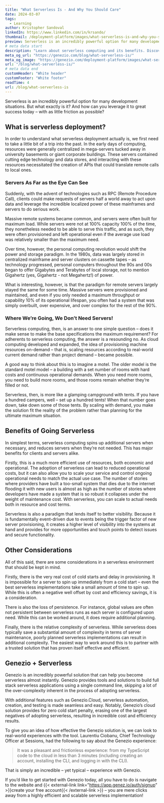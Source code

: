 ```yaml
---
title: "What Serverless Is - And Why You Should Care"
date: 2024-03-07
tags:
  - Learning
author: Kristopher Sandoval
linkedIn: https://www.linkedin.com/in/krsando/
thumbnail: /deployment-platform/images/what-serverless-is-and-why-you-should-care.webp
preview: Serverless is an incredibly powerful option for many development situations. But what exactly is it? And how can you leverage it to great success today – with as little friction as possible?
# meta data start
description: "Learn about serverless computing and its benefits. Discover how Genezio simplifies serverless deployment for efficient and scalable applications."
meta_og_url: "https://genezio.com/blog/what-serverless-is/"
meta_og_image: "https://genezio.com/deployment-platform/images/what-serverless-is-and-why-you-should-care.webp"
url: "/blog/what-serverless-is/"
# meta data end
customHeader: "White header"
customFooter: "White footer"
readTime: 4
url: /blog/what-serverless-is
---
```


Serverless is an incredibly powerful option for many development situations. But what exactly is it? And how can you leverage it to great success today – with as little friction as possible?

## What is serverless deployment?

In order to understand what serverless deployment actually is, we first need to take a little bit of a trip into the past. In the early days of computing, resources were generally centralized in mega-servers tucked away in university basements or giant corporate buildings. These servers contained cutting edge technology and data stores, and interacting with these resources necessitated the creation of APIs that could translate remote calls to local ones.

### Servers As Far as the Eye Can See

Suddenly, with the advent of technologies such as RPC (Remote Procedure Call), clients could make requests of servers half a world away to act upon data and leverage the incredible localized power of these mainframes and servers to do serious work.

Massive remote systems became common, and servers were often built for maximum load. While servers were not at 100% capacity 100% of the time, they nonetheless needed to be able to serve this traffic, and as such, they were often provisioned and left operational even if the average use load was relatively smaller than the maximum need.

Over time, however, the personal computing revolution would shift the power and storage paradigm. In the 1980s, data was largely stored in centralized mainframe and server clusters on cassette tapes – as technology progressed, personal computers throughout the 90s and 00s began to offer Gigabytes and Terabytes of local storage, not to mention Gigahertz (yes, Gigahertz - not Megahertz!) of power.

What is interesting, however, is that the paradigm for remote servers largely stayed the same for some time. Massive servers were provisioned and maintained, and even if you only needed a maximum throughput or capability 10% of its operational lifespan, you often had a system that was simply overbuilt, over expensive, and over complex for the rest of the 90%.

### Where We’re Going, We Don’t Need Servers!

Serverless computing, then, is an answer to one simple question – does it make sense to make the base specifications the maximum requirement? For adherents to serverless computing, the answer is a resounding no. As cloud computing developed and expanded, the idea of provisioning machine resources on-demand – that is, scaling resources according to real-world current demand rather than project demand – became possible.

A good way to think about this is to imagine a motel. The older model is the standard motel model – a building with a set number of rooms with hard costs and continuous operational demands. When you need more rooms, you need to build more rooms, and those rooms remain whether they’re filled or not.

Serverless, then, is more like a glamping campground with tents. If you have a hundred campers, well – set up a hundred tents! When that number goes down, take down some of those tents. By scaling with demand, you make the solution fit the reality of the problem rather than planning for the ultimate maximum situation.

## Benefits of Going Serverless

In simplest terms, serverless computing spins up additional servers when necessary, and reduces servers when they’re not needed. This has major benefits for clients and servers alike.

Firstly, this is a much more efficient use of resources, both economic and operational. The adoption of serverless can lead to reduced operational costs, but it can also allow you to scale your service and control ongoing operational needs to match the actual use case. The number of stories where providers have built a too-small system that dies due to the internet flooding it with new users is almost as high as the number of stories where developers have made a system that is so robust it collapses under the weight of maintenance cost. With serverless, you can scale to actual needs both in resource and cost terms.

Serverless is also a paradigm that lends itself to better visibility. Because it is fundamentally event-driven due to events being the trigger factor of new server provisioning, it creates a higher level of visibility into the systems at hand and provides for more opportunities and touch points to detect issues and secure functionality.

## Other Considerations

All of this said, there are some considerations in a serverless environment that should be kept in mind.

Firstly, there is the very real cost of cold starts and delay in provisioning. It is impossible for a server to spin up immediately from a cold start – even the best serverless implementations take a small amount of time to spin up. While this is often a negative well offset by cost and efficiency savings, it is a consideration.

There is also the loss of persistence. For instance, global values are often not persistent between serverless runs as each server is configured upon need. While this can be worked around, it does require additional planning.

Finally, there is the relative complexity of serverless. While serverless does typically save a substantial amount of complexity in terms of server maintenance, poorly planned serverless implementations can result in additional complexity. The easiest way to work around this is to partner with a trusted solution that has proven itself effective and efficient.

## Genezio + Serverless

Genezio is an incredibly powerful solution that can help you become serverless almost instantly. Genezio provides tools and solutions to build full stack serverless applications using a single command line, skipping a lot of the over-complexity inherent in the process of adopting serverless.

With additional features such as Genezio.Cloud, serverless automation, creation, and testing is made seamless and easy. Notably, Genezio’s cloud solution provides for zero cold start penalty, erasing one of the largest negatives of adopting serverless, resulting in incredible cost and efficiency results.

To give you an idea of how effective the Genezio solution is, we can look to real-world experiences with the tool. Laurentiu Ciobanu, Chief Technology Officer at Sessions, had the following to say about the Genezio experience:

> It was a pleasant and frictionless experience: from my TypeScript code to the cloud in less than 3 minutes (including creating an account, installing the CLI, and logging in with the CLI).

That is simply an incredible – yet typical – experience with Genezio.

If you’d like to get started with Genezio today, all you have to do is navigate to the website and {{< external-link link="https://app.genez.io/auth/signup" >}}create your free account{{< /external-link >}} – you are mere clicks away from a highly efficient and scalable serverless implementation!
